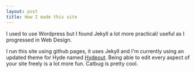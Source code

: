 ```yaml
---
layout: post
title: How I made this site
---
```


I used to use Wordpress but I found Jekyll a lot more practical/ useful as I progressed in Web Design.

I run this site using github pages, it uses Jekyll and I'm currently using an updated theme for Hyde named [Hydeout](https://github.com/fongandrew/hydeout). Being able to edit every aspect of your site freely is a lot more fun. Catbug is pretty cool.
